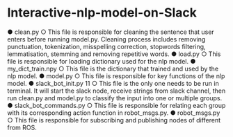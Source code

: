 # Interactive-nlp-model-on-Slack
● clean.py
○ This file is responsible for cleaning the sentence that user enters before
running model.py. Cleaning process includes removing punctuation, tokenization, misspelling correction, stopwords filtering, lemmatisation, stemming and removing repetitive words.
● load.py
○ This file is responsible for loading dictionary used for the nlp model.
● my_dict_train.npy
○ This file is the dictionary that trained and used by the nlp model.
● model.py
○ This file is responsible for key functions of the nlp model.
● slack_bot_init.py
 11
○ This file is the only one needs to be run in terminal. It will start the slack node, receive strings from slack channel, then run clean.py and model.py to classify the input into one or multiple groups.
● slack_bot_commands.py
○ This file is responsible for relating each group with its corresponding
action function in robot_msgs.py.
● robot_msgs.py
○ This file is responsible for subscribing and publishing nodes of different
from ROS.
